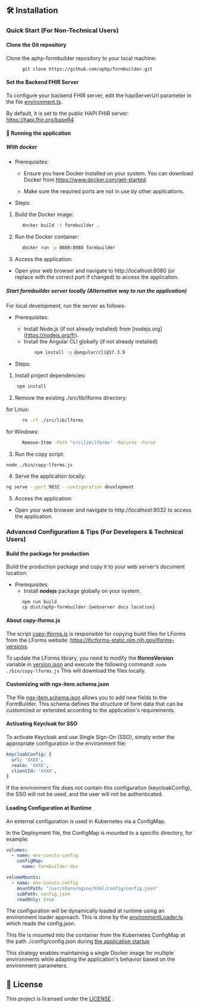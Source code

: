 ## 🛠 Installation

### Quick Start (For Non-Technical Users)

#### Clone the Git repository

Clone the aphp-formbuilder repository to your local machine:

```
      git clone https://github.com/aphp/formbuilder.git
```

#### Set the Backend FHIR Server

To configure your backend FHIR server, edit the hapiServerUrl parameter in the file [environment.ts](src/environments/environment.ts).

By default, it is set to the public HAPI FHIR server: https://hapi.fhir.org/baseR4

#### 🚀 Running the application

##### With docker

+ Prerequisites:

  - Ensure you have Docker installed on your system. You can download Docker from https://www.docker.com/get-started.

  - Make sure the required ports are not in use by other applications.

+ Steps:

1. Build the Docker image:
```bash
      docker build -t formbuilder .
```
2. Run the Docker container:
```bash
      docker run -p 8080:8080 formbuilder
```
3. Access the application:
- Open your web browser and navigate to http://localhost:8080 (or replace with the correct port if changed) to access the application.

##### Start formbuilder server locally (Alternative way to run the application)

For local development, run the server as follows:

+ Prerequisites:
  - Install Node.js (if not already installed) from [nodejs.org] (https://nodejs.org/fr).
  - Install the Angular CLI globally (if not already installed)
    ```bash
        npm install -g @angular/cli@17.3.9
    ```

+ Steps:

1. Install project dependencies:

```bash
    npm install
```

2. Remove the existing ./src/lib/lforms directory:

for Linux:

```bash
      rm -rf ./src/lib/lforms 
```

for Windows:

```bash
      Remove-Item -Path "src\lib\lforms" -Recurse -Force
```

3. Run the copy script:

```bash
node ./bin/copy-lforms.js
```

4. Serve the application locally:

```bash
ng serve --port 9032 --configuration development
```
5. Access the application:
- Open your web browser and navigate to http://localhost:9032 to access the application.
### Advanced Configuration & Tips (For Developers & Technical Users)

#### Build the package for production

Build the production package and copy it to your web server's document location:

+ Prerequisites:
  - Install **nodejs** package globally on your system.

```
      npm run build
      cp dist/aphp-formbuilder {webserver docs location}
```

#### About copy-lforms.js

The script [copy-lforms.js](bin/copy-lforms.js) is responsible for copying build files for LForms from the LForms website: https://lhcforms-static.nlm.nih.gov/lforms-versions.

To update the LForms library, you need to modify the  **lformsVersion**  variable in [version.json](src/assets/version.json) and execute the following command: `node ./bin/copy-lforms.js`
This will download the files locally.

#### Customizing with ngx-item.schema.json

The file [ngx-item.schema.json](src/assets/ngx-item.schema.json) allows you to add new fields to the FormBuilder.
This schema defines the structure of form data that can be customized or extended according to the application's requirements.

#### Activating Keycloak for SSO

To activate Keycloak and use Single Sign-On (SSO), simply enter the appropriate configuration in the environment file:

```yaml
keycloakConfig: {
  url: 'XXXX',
  realm: 'XXXX',
  clientId: 'XXXX',
}
```

If the environment file does not contain this configuration (keycloakConfig), the SSO will not be used, and the user will not be authenticated.

#### Loading Configuration at Runtime

An external configuration is used in Kubernetes via a ConfigMap.

In the Deployment file, the ConfigMap is mounted to a specific directory, for example:

```yaml
volumes:
  - name: env-consts-config
    configMap:
      name: formbuilder-dev

volumeMounts:
  - name: env-consts-config
    mountPath: "/usr/share/nginx/html/config/config.json"
    subPath: config.json
    readOnly: true
```

The configuration will be dynamically loaded at runtime using an environment loader approach. This is done by the [environmentLoader.ts](src/environments/environmentLoader.ts) which reads the config.json.

This file is mounted into the container from the Kubernetes ConfigMap at the path ./config/config.json during [the application startup](src/main.ts)

This strategy enables maintaining a single Docker image for multiple environments while adapting the application's behavior based on the environment parameters.

## 📜 License

This project is licensed under the [LICENSE](LICENSE.md) .
